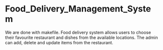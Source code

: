 # Food_Delivery_Management_System
We are done with makefile. 
Food delivery system allows users to choose their favourite restaurant and dishes from the available locations. The admin can add, delete and update items from the restaurant.

